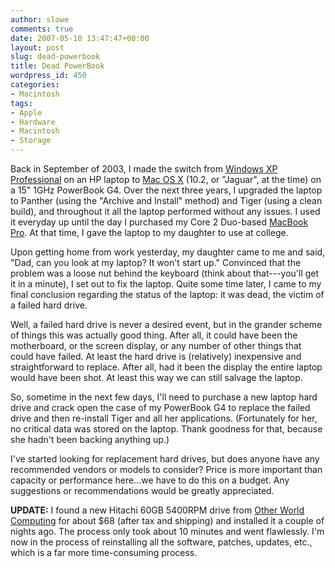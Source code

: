 ```yaml
---
author: slowe
comments: true
date: 2007-05-10 13:47:47+00:00
layout: post
slug: dead-powerbook
title: Dead PowerBook
wordpress_id: 450
categories:
- Macintosh
tags:
- Apple
- Hardware
- Macintosh
- Storage
---
```


Back in September of 2003, I made the switch from [Windows XP Professional](http://www.microsoft.com/windowsxp/) on an HP laptop to [Mac OS X](http://www.apple.com/macosx/) (10.2, or "Jaguar", at the time) on a 15" 1GHz PowerBook G4. Over the next three years, I upgraded the laptop to Panther (using the "Archive and Install" method) and Tiger (using a clean build), and throughout it all the laptop performed without any issues. I used it everyday up until the day I purchased my Core 2 Duo-based [MacBook Pro](http://www.apple.com/macbookpro/). At that time, I gave the laptop to my daughter to use at college.

Upon getting home from work yesterday, my daughter came to me and said, "Dad, can you look at my laptop? It won't start up." Convinced that the problem was a loose nut behind the keyboard (think about that---you'll get it in a minute), I set out to fix the laptop. Quite some time later, I came to my final conclusion regarding the status of the laptop: it was dead, the victim of a failed hard drive.

Well, a failed hard drive is never a desired event, but in the grander scheme of things this was actually good thing. After all, it could have been the motherboard, or the screen display, or any number of other things that could have failed. At least the hard drive is (relatively) inexpensive and straightforward to replace. After all, had it been the display the entire laptop would have been shot. At least this way we can still salvage the laptop.

So, sometime in the next few days, I'll need to purchase a new laptop hard drive and crack open the case of my PowerBook G4 to replace the failed drive and then re-install Tiger and all her applications. (Fortunately for her, no critical data was stored on the laptop.  Thank goodness for that, because she hadn't been backing anything up.)

I've started looking for replacement hard drives, but does anyone have any recommended vendors or models to consider? Price is more important than capacity or performance here...we have to do this on a budget. Any suggestions or recommendations would be greatly appreciated.

**UPDATE:** I found a new Hitachi 60GB 5400RPM drive from [Other World Computing](http://www.macsales.com/) for about $68 (after tax and shipping) and installed it a couple of nights ago. The process only took about 10 minutes and went flawlessly. I'm now in the process of reinstalling all the software, patches, updates, etc., which is a far more time-consuming process.
